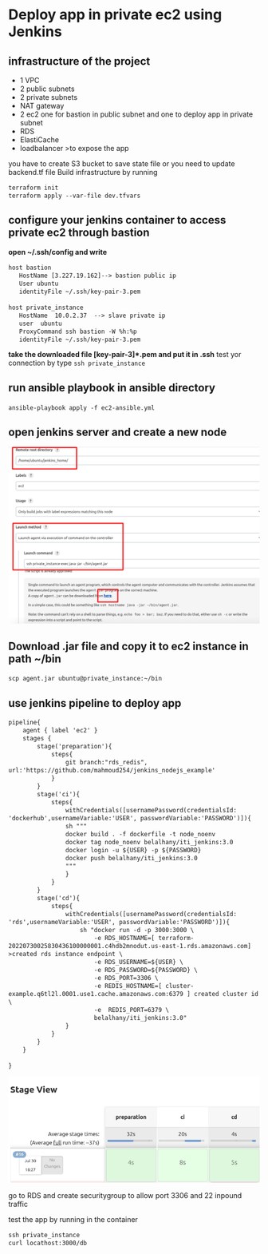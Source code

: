 # Deploy app in private ec2 using Jenkins 

## infrastructure of the project 
- 1 VPC
- 2 public subnets
- 2 private subnets 
- NAT gateway
- 2 ec2 one for bastion in public subnet and one to deploy app in private subnet
- RDS
- ElastiCache
- loadbalancer      >to expose the app

you have to create S3 bucket to save state file or you need to update backend.tf file
Build infrastructure by running
```
terraform init
terraform apply --var-file dev.tfvars
```
## configure your jenkins container to access private ec2 through bastion ##
**open ~/.ssh/config and write**
```
host bastion
   HostName [3.227.19.162]--> bastion public ip
   User ubuntu
   identityFile ~/.ssh/key-pair-3.pem

host private_instance
   HostName  10.0.2.37  --> slave private ip 
   user  ubuntu
   ProxyCommand ssh bastion -W %h:%p
   identityFile ~/.ssh/key-pair-3.pem
```
**take the downloaded file [key-pair-3]*.pem and put it in .ssh**
test yor connection by type `ssh private_instance`

## run ansible playbook in ansible directory 
`ansible-playbook apply -f ec2-ansible.yml`

## open jenkins server and create a new node
![ec2 node configration](/ec2-configration.png)

## Download .jar file and copy it to ec2 instance in path ~/bin
`scp agent.jar ubuntu@private_instance:~/bin`

## use jenkins pipeline to deploy app
```
pipeline{
    agent { label 'ec2' }
    stages {
        stage('preparation'){
            steps{
                git branch:"rds_redis", url:'https://github.com/mahmoud254/jenkins_nodejs_example'
            }
        }
        stage('ci'){
            steps{
                withCredentials([usernamePassword(credentialsId: 'dockerhub',usernameVariable:'USER', passwordVariable:'PASSWORD')]){
                sh """
                docker build . -f dockerfile -t node_noenv
                docker tag node_noenv belalhany/iti_jenkins:3.0
                docker login -u ${USER} -p ${PASSWORD}
                docker push belalhany/iti_jenkins:3.0
                """                
                }
            }
        }
        stage('cd'){
            steps{
                withCredentials([usernamePassword(credentialsId: 'rds',usernameVariable:'USER', passwordVariable:'PASSWORD')]){
                    sh "docker run -d -p 3000:3000 \
                        -e RDS_HOSTNAME=[ terraform-20220730025830436100000001.c4hdb2mnodut.us-east-1.rds.amazonaws.com] >created rds instance endpoint \
                        -e RDS_USERNAME=${USER} \
                        -e RDS_PASSWORD=${PASSWORD} \
                        -e RDS_PORT=3306 \
                        -e REDIS_HOSTNAME=[ cluster-example.q6tl2l.0001.use1.cache.amazonaws.com:6379 ] created cluster id \
                        -e  REDIS_PORT=6379 \
                        belalhany/iti_jenkins:3.0"
                }
            }
        }
    }
    
}
```
![pipeline result](/pipeline.png)

go to RDS and create securitygroup to allow port 3306 and 22 inpound traffic

test the app by running in the container
```
ssh private_instance
curl locathost:3000/db
```


